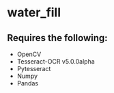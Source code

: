 # water_fill

## Requires the following:
* OpenCV
* Tesseract-OCR v5.0.0alpha
* Pytesseract
* Numpy
* Pandas
